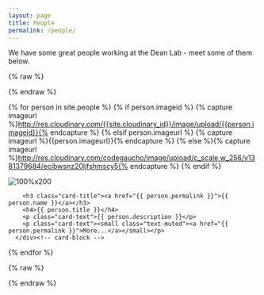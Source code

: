 ```yaml
---
layout: page
title: People
permalink: /people/
---
```


We have some great people working at the Dean Lab - meet some of them below.

{% raw %}

<div class="container">
  <div class="row">
{% endraw %}

{% for person in site.people %}
{% if person.imageid %}
{% capture imageurl %}http://res.cloudinary.com/{{site.cloudinary_id}}/image/upload/{{person.imageid}}{% endcapture %}
{% elsif person.imageurl %}
{% capture imageurl %}{{person.imageurl}}{% endcapture %}
{% else %}{% capture imageurl %}http://res.cloudinary.com/codegaucho/image/upload/c_scale,w_256/v1381379684/ecibwsnz20ljfshmscy5{% endcapture %}
{% endif %}

<!-- {% cycle '', '', '', '</div><div class="row">' %} -->

  <div class="col-sm-4">
    <div class="card">
      <img alt="100%x200" class="card-img-top img-responsive" style="display: block;" src="{{ imageurl }}">
      <div class="card-block">

        <h3 class="card-title"><a href="{{ person.permalink }}">{{ person.name }}</a></h3>
        <h4>{{ person.title }}</h4>
        <p class="card-text">{{ person.description }}</p>
        <p class="card-text"><small class="text-muted"><a href="{{ person.permalink }}">More...</a></small></p>
      </div><!-- card-block -->

  </div><!-- card -->
</div><!-- col-sm-4 -->
{% endfor %}

{% raw %}

  </div><!-- row -->
</div><!-- container -->
{% endraw %}
